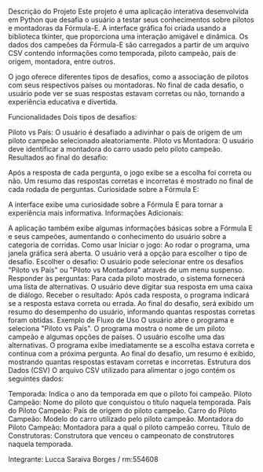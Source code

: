 Descrição do Projeto
Este projeto é uma aplicação interativa desenvolvida em Python que desafia o usuário a testar seus conhecimentos sobre pilotos e montadoras da Fórmula-E. A interface gráfica foi criada usando a biblioteca tkinter, que proporciona uma interação amigável e dinâmica. Os dados dos campeões da Fórmula-E são carregados a partir de um arquivo CSV contendo informações como temporada, piloto campeão, país de origem, montadora, entre outros.

O jogo oferece diferentes tipos de desafios, como a associação de pilotos com seus respectivos países ou montadoras. No final de cada desafio, o usuário pode ver se suas respostas estavam corretas ou não, tornando a experiência educativa e divertida.

Funcionalidades
Dois tipos de desafios:

Piloto vs País: O usuário é desafiado a adivinhar o país de origem de um piloto campeão selecionado aleatoriamente.
Piloto vs Montadora: O usuário deve identificar a montadora do carro usado pelo piloto campeão.
Resultados ao final do desafio:

Após a resposta de cada pergunta, o jogo exibe se a escolha foi correta ou não.
Um resumo das respostas corretas e incorretas é mostrado no final de cada rodada de perguntas.
Curiosidade sobre a Fórmula E:

A interface exibe uma curiosidade sobre a Fórmula E para tornar a experiência mais informativa.
Informações Adicionais:

A aplicação também exibe algumas informações básicas sobre a Fórmula E e seus campeões, aumentando o conhecimento do usuário sobre a categoria de corridas.
Como usar
Iniciar o jogo: Ao rodar o programa, uma janela gráfica será aberta. O usuário verá a opção para escolher o tipo de desafio.
Escolher o desafio: O usuário pode selecionar entre os desafios "Piloto vs País" ou "Piloto vs Montadora" através de um menu suspenso.
Responder às perguntas: Para cada piloto mostrado, o sistema fornecerá uma lista de alternativas. O usuário deve digitar sua resposta em uma caixa de diálogo.
Receber o resultado: Após cada resposta, o programa indicará se a resposta estava correta ou errada. Ao final do desafio, será exibido um resumo do desempenho do usuário, informando quantas respostas corretas foram obtidas.
Exemplo de Fluxo de Uso
O usuário abre o programa e seleciona "Piloto vs País".
O programa mostra o nome de um piloto campeão e algumas opções de países.
O usuário escolhe uma das alternativas.
O programa exibe imediatamente se a escolha estava correta e continua com a próxima pergunta.
Ao final do desafio, um resumo é exibido, mostrando quantas respostas estavam corretas e incorretas.
Estrutura dos Dados (CSV)
O arquivo CSV utilizado para alimentar o jogo contém os seguintes dados:

Temporada: Indica o ano da temporada em que o piloto foi campeão.
Piloto Campeão: Nome do piloto que conquistou o título naquela temporada.
País do Piloto Campeão: País de origem do piloto campeão.
Carro do Piloto Campeão: Modelo do carro utilizado pelo piloto campeão.
Montadora do Piloto Campeão: Montadora para a qual o piloto campeão correu.
Título de Construtoras: Construtora que venceu o campeonato de construtores naquela temporada.





Integrante:
Lucca Saraiva Borges  /  rm:554608
